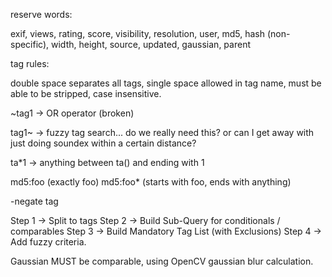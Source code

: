 reserve words:

exif, views, rating, score, visibility, resolution, user, md5, hash (non-specific), width, height, source, updated, gaussian, parent

tag rules:

double space separates all tags, single space allowed in tag name, must be able to be stripped, case insensitive.

~tag1 -> OR operator (broken)

tag1~ -> fuzzy tag search... do we really need this?  or can I get away with just doing soundex within a certain distance?

ta*1 -> anything between ta() and ending with 1

md5:foo (exactly foo)
md5:foo* (starts with foo, ends with anything)

-negate tag

Step 1 -> Split to tags
Step 2 -> Build Sub-Query for conditionals / comparables
Step 3 -> Build Mandatory Tag List (with Exclusions)
Step 4 -> Add fuzzy criteria.

Gaussian MUST be comparable, using OpenCV gaussian blur calculation.
